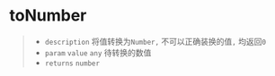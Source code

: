# toNumber

> - `description` 将值转换为`Number,` 不可以正确装换的值`,` 均返回`0`
> - `param` `value` `any` 待转换的数值
> - `returns` `number`
